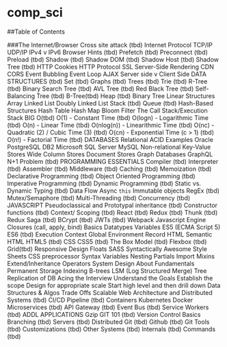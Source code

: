 # comp_sci

##Table of Contents

###The Internet/Browser 
Cross site attack (tbd)
Internet Protocol
TCP/IP
UDP/IP
IPv4 v IPv6
Browser Hints (tbd)
Prefetch (tbd)
Preconnect (tbd)
Preload (tbd)
Shadow (tbd)
Shadow DOM (tbd)
Shadow Host (tbd)
Shadow Tree (tbd)
HTTP
Cookies
HTTP Protocol
SSL
Server-Side Rendering
CDN
CORS
Event Bubbling
Event Loop
AJAX
Server side v Client Side
DATA STRUCTURES (tbd)
Set (tbd)
Graphs (tbd)
Trees (tbd)
Trie (tbd)
R-Tree (tbd)
Binary Search Tree  (tbd)
AVL Tree (tbd)
Red Black Tree (tbd)
Self-Balancing Tree (tbd)
B-Tree(tbd)
Heap (tbd)
Binary Tree
Linear Structures
Array
Linked List
Doubly Linked List
Stack (tbd)
Queue (tbd)
Hash-Based Structures
Hash Table
Hash Map
Bloom Filter
The Call Stack/Execution Stack
BIG O(tbd)
O(1) - Constant Time (tbd)
O(logn) - Logarithmic Time (tbd)
O(n) - Linear Time (tbd)
O(nlog(n)) - Linearithmic Time (tbd)
O(nc) - Quadratic (2) / Cubic Time (3) (tbd)
O(cn) - Exponential Time (c > 1) (tbd)
O(n!) - Factorial Time (tbd)
DATABASES
Relational
ACID
Examples
Oracle
PostgreSQL
DB2
Microsoft SQL Server
MySQL
Non-relational
Key-Value Stores
Wide Column Stores
Document Stores
Graph Databases
GraphQL
N+1 Problem (tbd)
PROGRAMMING ESSENTIALS
Compiler (tbd)
Interpreter (tbd)
Assembler (tbd)
Middleware (tbd)
Caching (tbd)
Memoization (tbd)
Declarative Programming (tbd)
Object Oriented Programming (tbd)
Imperative Programming (tbd)
Dynamic Programming (tbd)
Static vs. Dynamic Typing (tbd)
Data Flow
Async
`this`
Immutable objects
RegEx (tbd)
Mutex/Semaphore (tbd)
Multi-Threading (tbd)
Concurrency (tbd)
JAVASCRIPT
Pseudoclassical and Prototypal inheritance (tbd)
Constructor functions (tbd)
Context/ Scoping (tbd)
React (tbd)
Redux (tbd)
Thunk (tbd)
Redux Saga (tbd)
BCrypt (tbd)
JWTs  (tbd)
Webpack
Javascript Engine
Closures (call, apply, bind)
Basics
Datatypes
Variables
ES5 (ECMA Script 5)
ES6 (tbd)
Execution Context
Global Environment Record
HTML
Semantic HTML
HTML5 (tbd)
CSS
CSS5 (tbd)
The Box Model (tbd)
Flexbox (tbd)
Grid(tbd)
Responsive Design
Floats
SASS
Syntactically Awesome Style Sheets
CSS preprocessor
Syntax
Variables
Nesting
Partials
Import
Mixins
Extend/Inheritance
Operators
System Design
About
Fundamentals
Permanent Storage
Indexing
B-trees
LSM (Log Structured Merge) Tree
Replication of DB
Acing the Interview
Understand the Goals
Establish the scope
Design for appropriate scale
Start high level and then drill down
Data Structures & Algos
Trade Offs
Scalable Web Architecture and Distributed Systems (tbd)
CI/CD Pipeline (tbd)
Containers
Kubernetes
Docker
Microservices (tbd)
API Gateway (tbd)
Event Bus (tbd)
Service Workers (tbd)
ADDL APPLICATIONS
Gzip
GIT 101 (tbd)
Version Control
Basics
Branching (tbd)
Servers (tbd)
Distributed Git (tbd)
Github (tbd)
Git Tools (tbd)
Customizations (tbd)
Other Systems (tbd)
Internals (tbd)
Commands (tbd)
